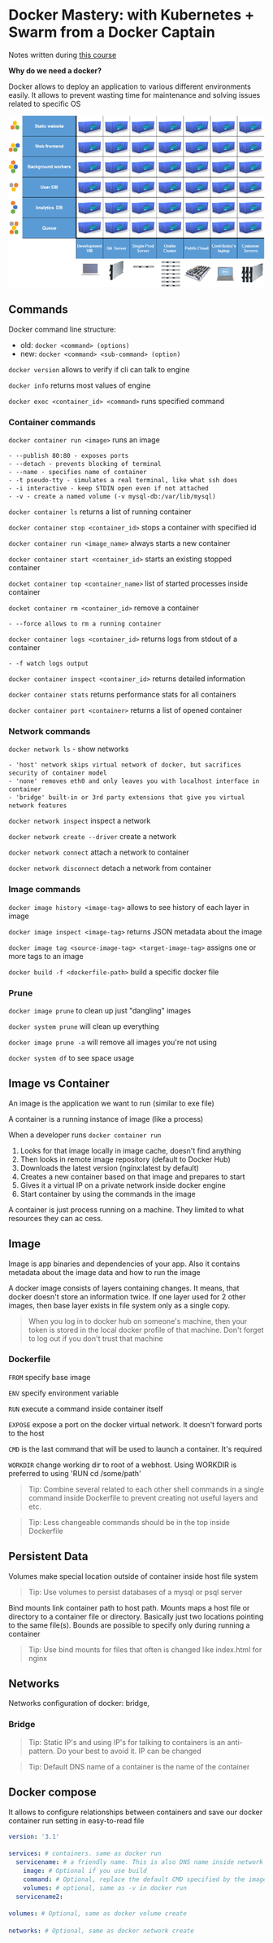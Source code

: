 # Docker Mastery: with Kubernetes + Swarm from a Docker Captain

Notes written during [this course](https://www.udemy.com/course/docker-mastery/)

**Why do we need a docker?**

Docker allows to deploy an application to various different environments easily. It allows to prevent wasting time for maintenance and solving issues related to specific OS

![The matrix from hell](./images/the-matrix-from-hell.png)

## Commands

Docker command line structure:
- old: `docker <command> (options)`
- new: `docker <command> <sub-command> (option)`

`docker version` allows to verify if cli can talk to engine

`docker info` returns most values of engine

`docker exec <container_id> <command>` runs specified command

### Container commands

`docker container run <image>` runs an image

    - --publish 80:80 - exposes ports
    - --detach - prevents blocking of terminal
    - --name - specifies name of container
    - -t pseudo-tty - simulates a real terminal, like what ssh does
    - -i interactive - keep STDIN open even if not attached
    - -v - create a named volume (-v mysql-db:/var/lib/mysql)

`docker container ls` returns a list of running container

`docker container stop <container_id>` stops a container with specified id

`docker container run <image_name>` always starts a new container

`docker container start <container_id>` starts an existing stopped container

`docket container top <container_name>` list of started processes inside container

`docket container rm <container_id>` remove a container

    - --force allows to rm a running container

`docker container logs <container_id>` returns logs from stdout of a container

    - -f watch logs output

`docker container inspect <container_id>` returns detailed information 

`docker container stats` returns performance stats for all containers

`docker container port <container>` returns a list of opened container 

### Network commands

`docker network ls` - show networks

    - 'host' network skips virtual network of docker, but sacrifices security of container model
    - 'none' removes eth0 and only leaves you with localhost interface in container
    - 'bridge' built-in or 3rd party extensions that give you virtual network features

`docker network inspect` inspect a network

`docker network create --driver` create a network

`docker network connect` attach a network to container

`docker network disconnect` detach a network from container

### Image commands

`docker image history <image-tag>` allows to see history of each layer in image

`docker image inspect <image-tag>` returns JSON metadata about the image

`docker image tag <source-image-tag> <target-image-tag>` assigns one or more tags to an image

`docker build -f <dockerfile-path>` build a specific docker file

### Prune

`docker image prune` to clean up just "dangling" images

`docker system prune` will clean up everything

`docker image prune -a` will remove all images you're not using

`docker system df` to see space usage

## Image vs Container

An image is the application we want to run (similar to exe file)

A container is a running instance of image (like a process)

When a developer runs `docker container run`

1. Looks for that image locally in image cache, doesn't find anything
1. Then looks in remote image repository (default to Docker Hub)
1. Downloads the latest version (nginx:latest by default)
1. Creates a new container based on that image and prepares to start
1. Gives it a virtual IP on a private network inside docker engine
1. Start container by using the commands in the image

A container is just process running on a machine. They limited to what resources they can ac cess.

## Image

Image is app binaries and dependencies of your app. Also it contains metadata about the image data and how to run the image 

A docker image consists of layers containing changes. It means, that docker doesn't store an information twice. If one layer used for 2 other images, then base layer exists in file system only as a single copy.

> When you log in to docker hub on someone's machine, then your token is stored in the local docker profile of that machine. Don't forget to log out if you don't trust that machine

### Dockerfile

`FROM` specify base image

`ENV` specify environment variable

`RUN` execute a command inside container itself

`EXPOSE` expose a port on the docker virtual network. It doesn't forward ports to the host

`CMD` is the last command that will be used to launch a container. It's   required

`WORKDIR` change working dir to root of a webhost. Using WORKDIR is preferred to using 'RUN cd /some/path'

> Tip: Combine several related to each other shell commands in a single command inside Dockerfile to prevent creating not useful layers and etc.

> Tip: Less changeable commands should be in the top inside Dockerfile

## Persistent Data

Volumes make special location outside of container inside host file system

> Tip: Use volumes to persist databases of a mysql or psql server

Bind mounts link container path to host path. Mounts maps a host file or directory to a container file or directory. Basically just two locations pointing to the same file(s). Bounds are possible to specify only during running a container

> Tip: Use bind mounts for files that often is changed like index.html for nginx

## Networks

Networks configuration of docker: bridge, 

### Bridge


> Tip: Static IP's and using IP's for talking to containers is an anti-pattern. Do your best to avoid it. IP can be changed

> Tip: Default DNS name of a container is the name of the container

## Docker compose

It allows to configure relationships between containers and save our docker container run setting in easy-to-read file

```yaml
version: '3.1'

services: # containers. same as docker run
  servicename: # a friendly name. This is also DNS name inside network
    image: # Optional if you use build
    command: # Optional, replace the default CMD specified by the image
    volumes: # optional, same as -v in docker run
  servicename2:

volumes: # Optional, same as docker volume create

networks: # Optional, same as docker network create
```
 